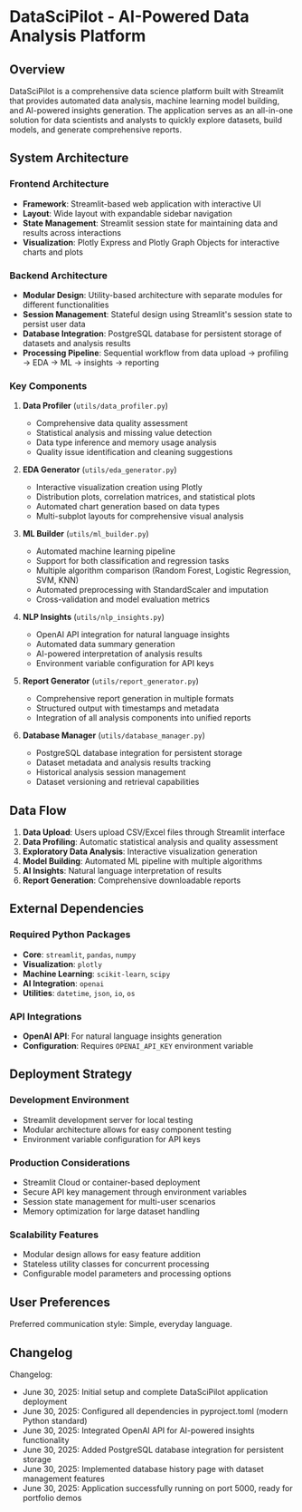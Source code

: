 # DataSciPilot - AI-Powered Data Analysis Platform

## Overview

DataSciPilot is a comprehensive data science platform built with Streamlit that provides automated data analysis, machine learning model building, and AI-powered insights generation. The application serves as an all-in-one solution for data scientists and analysts to quickly explore datasets, build models, and generate comprehensive reports.

## System Architecture

### Frontend Architecture
- **Framework**: Streamlit-based web application with interactive UI
- **Layout**: Wide layout with expandable sidebar navigation
- **State Management**: Streamlit session state for maintaining data and results across interactions
- **Visualization**: Plotly Express and Plotly Graph Objects for interactive charts and plots

### Backend Architecture
- **Modular Design**: Utility-based architecture with separate modules for different functionalities
- **Session Management**: Stateful design using Streamlit's session state to persist user data
- **Database Integration**: PostgreSQL database for persistent storage of datasets and analysis results
- **Processing Pipeline**: Sequential workflow from data upload → profiling → EDA → ML → insights → reporting

### Key Components

1. **Data Profiler** (`utils/data_profiler.py`)
   - Comprehensive data quality assessment
   - Statistical analysis and missing value detection
   - Data type inference and memory usage analysis
   - Quality issue identification and cleaning suggestions

2. **EDA Generator** (`utils/eda_generator.py`)
   - Interactive visualization creation using Plotly
   - Distribution plots, correlation matrices, and statistical plots
   - Automated chart generation based on data types
   - Multi-subplot layouts for comprehensive visual analysis

3. **ML Builder** (`utils/ml_builder.py`)
   - Automated machine learning pipeline
   - Support for both classification and regression tasks
   - Multiple algorithm comparison (Random Forest, Logistic Regression, SVM, KNN)
   - Automated preprocessing with StandardScaler and imputation
   - Cross-validation and model evaluation metrics

4. **NLP Insights** (`utils/nlp_insights.py`)
   - OpenAI API integration for natural language insights
   - Automated data summary generation
   - AI-powered interpretation of analysis results
   - Environment variable configuration for API keys

5. **Report Generator** (`utils/report_generator.py`)
   - Comprehensive report generation in multiple formats
   - Structured output with timestamps and metadata
   - Integration of all analysis components into unified reports

6. **Database Manager** (`utils/database_manager.py`)
   - PostgreSQL database integration for persistent storage
   - Dataset metadata and analysis results tracking
   - Historical analysis session management
   - Dataset versioning and retrieval capabilities

## Data Flow

1. **Data Upload**: Users upload CSV/Excel files through Streamlit interface
2. **Data Profiling**: Automatic statistical analysis and quality assessment
3. **Exploratory Data Analysis**: Interactive visualization generation
4. **Model Building**: Automated ML pipeline with multiple algorithms
5. **AI Insights**: Natural language interpretation of results
6. **Report Generation**: Comprehensive downloadable reports

## External Dependencies

### Required Python Packages
- **Core**: `streamlit`, `pandas`, `numpy`
- **Visualization**: `plotly`
- **Machine Learning**: `scikit-learn`, `scipy`
- **AI Integration**: `openai`
- **Utilities**: `datetime`, `json`, `io`, `os`

### API Integrations
- **OpenAI API**: For natural language insights generation
- **Configuration**: Requires `OPENAI_API_KEY` environment variable

## Deployment Strategy

### Development Environment
- Streamlit development server for local testing
- Modular architecture allows for easy component testing
- Environment variable configuration for API keys

### Production Considerations
- Streamlit Cloud or container-based deployment
- Secure API key management through environment variables
- Session state management for multi-user scenarios
- Memory optimization for large dataset handling

### Scalability Features
- Modular design allows for easy feature addition
- Stateless utility classes for concurrent processing
- Configurable model parameters and processing options

## User Preferences

Preferred communication style: Simple, everyday language.

## Changelog

Changelog:
- June 30, 2025: Initial setup and complete DataSciPilot application deployment
- June 30, 2025: Configured all dependencies in pyproject.toml (modern Python standard)
- June 30, 2025: Integrated OpenAI API for AI-powered insights functionality
- June 30, 2025: Added PostgreSQL database integration for persistent storage
- June 30, 2025: Implemented database history page with dataset management features
- June 30, 2025: Application successfully running on port 5000, ready for portfolio demos